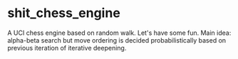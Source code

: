 # shit_chess_engine
A UCI chess engine based on random walk. Let's have some fun.
Main idea: alpha-beta search but move ordering is decided probabilistically based on previous iteration of iterative deepening.
